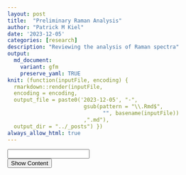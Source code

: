 ```yaml
---
layout: post
title:  "Preliminary Raman Analysis"
author: "Patrick M Kiel"
date: '2023-12-05'
categories: [research]
description: "Reviewing the analysis of Raman spectra"
output:
  md_document:
    variant: gfm
    preserve_yaml: TRUE
knit: (function(inputFile, encoding) {
  rmarkdown::render(inputFile, 
  encoding = encoding, 
  output_file = paste0('2023-12-05', "-",
                        gsub(pattern = "\\.Rmd$",
                              "", basename(inputFile))
                        ,".md"), 
  output_dir = "../_posts") })
always_allow_html: true
---
```


<script type="text/javascript">
window.onload = function() {
    //query string in the password
    const urlParams = new URLSearchParams(window.location.search);
    const pass = urlParams.get('pass')
    document.getElementById("password").value = pass;
};
function verify() {
  <!-- set the password here -->
  if (document.getElementById('password').value === 'soup') {
    document.getElementById('HIDDENDIV').classList.remove("hidden"); 
    document.getElementById('credentials').classList.add("hidden"); // Hide the div containing the credentials
  } else {
    alert('Invalid Password! You cannot view this content.');
    password.setSelectionRange(0, password.value.length);
  }
  return false;
}
</script>
<style type="text/css">
/*Change content Display */
.hidden {
  display: none;
}
img {
margin: 0 auto;
}
table {
    width: 90%;
    border: 0px solid #fff;
    border-collapse: collapse;
    overflow-x: auto;
    margin: 0 auto;
    display: block;
}
</style>
<!-- The password box -->

<div id="credentials">

<input type="text" id="password" onkeydown="if (event.keyCode == 13) verify()" />
<br/>
<input id="button" type="button" value="Show Content" onclick="verify()" />

</div>

<!-- The content we want to show after password -->

<div id="HIDDENDIV" class="hidden" markdown="1">

<!-- Place all chunks, text, etc here as you would a normal RMarkdown document -->

# Overview

Raman is a spectroscopic technique which measures inelastic light
scattering due to vibrational energy within and between molecules. In
practice, Raman can provide important information regarding the
identification and chemical composition of minerals. It’s also proposed
that Raman can derive the fluid characteristics from which a mineral was
formed (DeCarlo *et al* 2017). As in all spectroscopy techniques, we are
characterizing distinct peaks. For calcium carbonates, we are most
interested in the *v1* peak at ~1085 $cm^{-1}$ (some literature on CCA
look at high-magnesium calcite *v1* peak at 1089 $cm^{-1}$), which
corresponds to the symmetric stretching of the carbonate C-O bond. The
width of this v1 peak denotes higher disorder, which may correlate with
supersaturated solutions and faster reaction kinetics (i.e. crystal
formation).

Raman has successfully been used to describe biogenic calcium carbonates
and mineralogical conformations under various perturbations. Kamenos *et
al.* (2013) observed decreases in v1 peak width as ambient seawater pCO2
increased and further noticed marked decreases in peak width when the
pCO2 was rapidly increased compared to a gradual increase in pCO2.
Follow up work by this research team further supported this linear
relationship between pCO2 concentration and v1 peak width in CCA
cultured under multiple pCO2 scenarios, and they have since proposed
Raman as a tool for paleoclimate reconstructions (Pauly *et al.* 2014).

Corals calcify from an internal fluid, which is composed of external
seawater which has been altered to promote calcification. The
differential modifications of this calcifying fluid by different coral
species may explain the species-specific sensitivity to ocean
acidification and has been an active area of research for over a decade.
Recently, Tom DeCarlo has published numerous papers using Raman to
characterize corals’ calcifying fluid aragonite saturation state. Given
the background above, DeCarlo *et al.* (2017) built a regression of *v1*
FWHM of abiogenic aragonites precipitated at known aragonite saturation
states in the lab. They have applied this logarithmic regression to
calculate the calcifying fluid aragonite saturation state of corals from
experiments culturing corals under temperature and CO2 stress and from
field experiments, cores, and a widely accepted paleoclimate coral CRM
(JCp-1). To highlight a few notable findings from their Raman work:

1.  They were able to identify diurnal, night-day patterns of increasing
    *v1* FWHM ($\Omega_{cf}$) corresponding to light-enhanced
    calcification, highlighting the high spatial resolution available
    with Raman (DeCarlo *et al.* 2019);
2.  They combined Raman spectroscopy data with boron isotopes and
    elemental geochemistry to constrain calcium concentrations of the
    calcifying fluid. In *Pocillopora damicornis* cultured under high
    pCO2, they observed a nearly 25% increase in \[$Ca_2$\]cf and
    constant calcification rates. They propose increasing calcium
    concentrations of the calcifying fluid as an alternative mechanism
    to maintain aragonite saturation states despite decreasing carbonate
    concentrations (Decarlo et al., 2018);
3.  They used Raman on live corals held in seawater filled containers,
    showcasing the ability to study corals *in vivo* (DeCarlo *et al.*
    2019).

Recently, work by Kellock *et al.* (2022) have highlighted the role of
organic content in modifying the FWHM of coral’s v1 peak, muddying the
interpretation of FWHM as a proxy for coral calcification response to
OA. Aspartic acid is the largest concentration of amino acids in coral
skeletons, and the authors noticed that when concentrations ≥ 1mM were
included in lab-created aragonite, there was a significant increase in
the v1 FWHM.

All in all, Raman has a number of advantages compared to other
biogeochemial tools commonly used to study coral calcification
mechanisms including high spatial resolution, minimal sample
preparation, non-destructive sampling, and ability to use Raman on live
coral.

Nevertheless, there are some shortcomings of Raman. Raman is sensitive
to fluoresence from organics (mitigated here by cleaning samples in
buffered $H_2O_2$), Raman machines will each produce slightly different
spectra, and quantitative analysis of Raman is influenced by spectral
resolution, which itself is influenced by many factors intrinsic to
different spectrometers and user-chosen parameters. We can overcome some
of these shortcomings by using a daily peak position calibration and a
peak width calibration of CRMs. Daily peak calibration is standard
practice and was performed for all shown spectra. We will attempt to use
JcP-1 as the aragonite peak-width calibration, since DeCarlo *et al.*
published 440 spectra, which we can accept as the “standard/true”
values.

## Bibliography of Raman used for biogenic calcium carbonates

1.  Kamenos NA, Burdett HL, Aloisio E, Findlay HS, Martin S, Longbone C,
    Dunn J, Widdicombe S, Calosi P. 2013. Coralline algal structure is
    more sensitive to rate, rather than the magnitude, of ocean
    acidification. Global Change Biology. 19(12):3621–3628.
    <https://doi.org/10.1111/gcb.12351>
2.  Kamenos NA, Perna G, Gambi MC, Micheli F, Kroeker KJ. 2016.
    Coralline algae in a naturally acidified ecosystem persist by
    maintaining control of skeletal mineralogy and size. Proceedings of
    the Royal Society B: Biological Sciences. 283(1840):20161159.
    <https://doi.org/10.1098/rspb.2016.1159>
3.  Hennige SJ, Wicks LC, Kamenos NA, Perna G, Findlay HS, Roberts
    JM. 2015. Hidden impacts of ocean acidification to live and dead
    coral framework. Proceedings of the Royal Society B: Biological
    Sciences. 282(1813):20150990.
    <https://doi.org/10.1098/rspb.2015.0990>
4.  Pauly M, Kamenos NA, Donohue P, LeDrew E. 2015. Coralline algal Mg-O
    bond strength as a marine pCO2 proxy. Geology. 43(3):267–270.
    <https://doi.org/10.1130/G36386.1>
5.  DeCarlo TM, Ross CL, McCulloch M. 2019. Diurnal cycles of coral
    calcifying fluid aragonite saturation state. Marine Biology.
    166(3):1–6. <https://doi.org/10.1007/s00227-019-3468-6>
6.  Decarlo TM, Comeau S, Cornwall CE, McCulloch MT. 2018. Coral
    resistance to ocean acidification linked to increased calcium at the
    site of calcification. Proceedings of the Royal Society B:
    Biological Sciences. 285(1878).
    <https://doi.org/10.1098/rspb.2018.0564>
7.  DeCarlo TM, Comeau S, Cornwall CE, Gajdzik L, Guagliardo P, Sadekov
    A, Thillainath EC, Trotter J, McCulloch M. 2019. Investigating
    marine bio‐calcification mechanisms in a changing ocean with in vivo
    and high‐resolution ex vivo Raman spectroscopy. Global Change
    Biology. 25(5):1877–1888. <https://doi.org/10.1111/gcb.14579>
8.  Kellock C, Castillo Alvarez MC, Finch A, Penkman K, Kröger R, Clog
    M, Allison N. 2022. Optimising a method for aragonite precipitation
    in simulated biogenic calcification media. PLoS One.
    17(12):e0278627. <https://doi.org/10.1371/journal.pone.0278627>

# Peak Identification

To ensure the collected Raman spectra were characteristic of aragonite,
an extended peak of the entire region (0-4000 $cm^{-1}$) was collected
once per sample on a haphazardly chosen grain. The following peak
characteristics were identified:

1.  v1 peak @ ~1085 (calcium carbonate)
2.  v4 peak @ ~700-708 (aragonite), @ ~712 (calcite)
3.  double v4 peak (aragonite)
4.  v2 peak @ ~280 (calcite), 210 (aragonite)

# Data Analysis

Raman peaks of solid samples can be closely approximated with a Gaussian
curve, from which the peak area, full-width at half maximum (FWHM), and
peak position can be easily extracted. DeCarlo *et al.* 2017 released R
code which calculates a Gaussian curve and the three peak parameters for
the v1 peak. Spectroscopy is commonly analyzed with proprietary
software, such as Origin Pro, and I used this software and its standard
operating protocols to compare to the DeCarlo method. Finally, I
analyzed the data in a third, open-source way by modifying the DeCarlo
routine and implementing similar data processing steps from the
OpenSpecy package to closely approximate the Origin Pro Routine.

In summary, I analyzed the data in three ways,

1.  Modified DeCarlo Routine - SNV normalization (identical to
    Z-scores), create Gaussian curve
2.  Kiel Routine - subtract baseline with a 5th order polynomial, SNV
    normalization, create Gaussian curve
3.  Origin Pro Routine - subtract baseline with asymmetric least squares
    smoothing baseline, SNV normalization, create Gaussian curve

The only modification of the original DeCarlo Routine was the
incorporation of an SNV normalization step to remove peak intensity
artifacts and make spectra more comparable across Raman spectrometers.
The Kiel Routine is identical to the Modified DeCarlo Routine, except it
incorporates a baseline subtraction step.

There is a small difference in the Gaussian fit between the Origin Pro
and the two open source scripting routines. Origin Pro uses this form of
the Gaussian curve, $y = y_0 + ke ^\frac{-(x-p)^2}{2s^2}$ while the two
open source scripting routines incorporate an m term, which corresponds
to the slope of the background intensity $y = y_0 + mx + ke ^\frac{-(x-p)^2}{2s^2}$

where y is the intensity, $y_0$ is the background intensity, x is the
Raman shift, m is the background slope, k is the peak height, p is the
peak position (in Raman shift numbers), and s is the standard deviation.
The FWHM of the Gaussian curve is calculated by,
$FWHM = 2s\sqrt{2ln(2)}$ and the area of the Gaussian curve is
calculated by, $A =1.064467\times FWHM \times \text{peak height}$. In R,
a non-linear least squares approach is used to fit the Gaussian model to
the measured intensity data.

When the baseline has been subtracted or in an otherwise cleaned
spectra, m is approximately 0 and the two Gaussian forms are identical.

I did not smooth the data in any of these analysis routines as is
customary for visualization purposes, since smoothing is not recommended
for quantitative analysis unless absolutely necessary (due to random
peaks, low SNR).

## JCp-1 Results

<h5>
Figure 1. Comparison of analysis routine for four peak parameters
</h5>
<img src="/notebook/images/RamanPrelim/jcpAnalysis-1.png" width="90%" style="display: block; margin: auto;" />
<h5>
Table 1. Determinants for each method including coefficient of variation
(%CV = precision), and relative standard error (%rse = precision, %
accuracy, and systematic error correction
</h5>
<table class=" lightable-classic" style="font-family: &quot;Arial Narrow&quot;, &quot;Source Sans Pro&quot;, sans-serif; margin-left: auto; margin-right: auto;">
<thead>
<tr>
<th style="text-align:center;">
metric
</th>
<th style="text-align:center;">
method
</th>
<th style="text-align:center;">
cv
</th>
<th style="text-align:center;">
rse
</th>
<th style="text-align:center;">
JcP1_accuracy
</th>
<th style="text-align:center;">
JcP1_sysCorrection
</th>
</tr>
</thead>
<tbody>
<tr>
<td style="text-align:center;">
fwhm
</td>
<td style="text-align:center;">
DeCarloRoutine
</td>
<td style="text-align:center;">
2.639
</td>
<td style="text-align:center;">
0.476
</td>
<td style="text-align:center;">
89.644
</td>
<td style="text-align:center;">
0.364
</td>
</tr>
<tr>
<td style="text-align:center;">
fwhm
</td>
<td style="text-align:center;">
KielRoutine
</td>
<td style="text-align:center;">
2.666
</td>
<td style="text-align:center;">
0.470
</td>
<td style="text-align:center;">
86.671
</td>
<td style="text-align:center;">
0.494
</td>
</tr>
<tr>
<td style="text-align:center;">
fwhm
</td>
<td style="text-align:center;">
OriginProRoutine
</td>
<td style="text-align:center;">
2.681
</td>
<td style="text-align:center;">
0.428
</td>
<td style="text-align:center;">
82.707
</td>
<td style="text-align:center;">
0.625
</td>
</tr>
<tr>
<td style="text-align:center;">
peakArea
</td>
<td style="text-align:center;">
DeCarloRoutine
</td>
<td style="text-align:center;">
15.411
</td>
<td style="text-align:center;">
3.350
</td>
<td style="text-align:center;">
69.475
</td>
<td style="text-align:center;">
14.872
</td>
</tr>
<tr>
<td style="text-align:center;">
peakArea
</td>
<td style="text-align:center;">
KielRoutine
</td>
<td style="text-align:center;">
5.862
</td>
<td style="text-align:center;">
0.623
</td>
<td style="text-align:center;">
63.867
</td>
<td style="text-align:center;">
21.415
</td>
</tr>
<tr>
<td style="text-align:center;">
peakArea
</td>
<td style="text-align:center;">
OriginProRoutine
</td>
<td style="text-align:center;">
5.413
</td>
<td style="text-align:center;">
0.400
</td>
<td style="text-align:center;">
57.223
</td>
<td style="text-align:center;">
24.935
</td>
</tr>
<tr>
<td style="text-align:center;">
peakInt
</td>
<td style="text-align:center;">
DeCarloRoutine
</td>
<td style="text-align:center;">
15.168
</td>
<td style="text-align:center;">
3.196
</td>
<td style="text-align:center;">
82.095
</td>
<td style="text-align:center;">
2.336
</td>
</tr>
<tr>
<td style="text-align:center;">
peakInt
</td>
<td style="text-align:center;">
KielRoutine
</td>
<td style="text-align:center;">
5.448
</td>
<td style="text-align:center;">
0.479
</td>
<td style="text-align:center;">
79.934
</td>
<td style="text-align:center;">
3.017
</td>
</tr>
<tr>
<td style="text-align:center;">
peakInt
</td>
<td style="text-align:center;">
OriginProRoutine
</td>
<td style="text-align:center;">
5.699
</td>
<td style="text-align:center;">
0.504
</td>
<td style="text-align:center;">
78.178
</td>
<td style="text-align:center;">
3.306
</td>
</tr>
<tr>
<td style="text-align:center;">
peakPos
</td>
<td style="text-align:center;">
DeCarloRoutine
</td>
<td style="text-align:center;">
0.009
</td>
<td style="text-align:center;">
0.002
</td>
<td style="text-align:center;">
99.852
</td>
<td style="text-align:center;">
-1.610
</td>
</tr>
<tr>
<td style="text-align:center;">
peakPos
</td>
<td style="text-align:center;">
KielRoutine
</td>
<td style="text-align:center;">
0.008
</td>
<td style="text-align:center;">
0.002
</td>
<td style="text-align:center;">
99.851
</td>
<td style="text-align:center;">
-1.625
</td>
</tr>
<tr>
<td style="text-align:center;">
peakPos
</td>
<td style="text-align:center;">
OriginProRoutine
</td>
<td style="text-align:center;">
0.011
</td>
<td style="text-align:center;">
0.002
</td>
<td style="text-align:center;">
99.871
</td>
<td style="text-align:center;">
-1.402
</td>
</tr>
</tbody>
</table>

The FWHM of the DeCarlo *et al.* (2017) spectra is consistently less
than the FWHM we measured for the JcP-1 CRM, with a difference ranging
between 0.364-0.625, which grants an accuracy of 89.6-82.7%. However,
the precision of each analysis routine produces a comparable CV between
2.64-2.68%. There is a general increase in measured FWHM when using the
Kiel routine and Origin Pro routine compared to the DeCarlo Routine
regardless of dataset, while the difference between the Kiel Routine and
the Origin Pro Routine are comparably small.

For peak area, the Kiel routine and Origin Pro routine produce
comparable results with higher precision, 5.86% and 5.41%, but sacrifice
accuracy, 63.87% and 57.22%, respectively compared to the DeCarlo
routine, which has a precision of 15.41% and an accuracy of 69.48%.

For peak intensity, the DeCarlo routine had the greatest variability,
with a precision of 15.1%. The accuracy’s were approximately comparable
for all three methods, ranging from 78.2-82.1%. There was further
variability in the DeCarlo dataset compared to the spectra we collected.
The DeCarlo dataset also had on average less peak intensity than our
measured peak intensity. A likely source for these dataset differences
is the laser excitation energy. I measured data with the laser set to
100% intensity to maximize the signal to noise ratio, while the DeCarlo
dataset was measured with a 1% intensity laser.

For peak position, all three methods had excellent accuracy and
precision, with a positional difference of approximately 1.4 - 1.62
$cm^{-1}$ with a precision of approximately 0.01%.

There are two main points which need to be kept in mind when thinking of
these accuracy and precision numbers. First, I only measured 10 spectra
of JCp-1, while the DeCarlo dataset is comprised of 440 spectra (2-3
spectra are rejected due to poor spectral quality). Relative standard
error (RSE) should be a better comparison of precision when the N varies
significantly, but the conclusions remain the same when using RSE or CV
in the table above. I plan to measure at least 10 spectra (will shoot
for 25 going forward) during each Raman session to correct that day’s
data. I will revisit this accuracy analysis and pool all measured
spectra to compare against the DeCarlo dataset. Second, JCp-1 has been
phased out of the biogeochemical community since there was large
variability and it was deemed not sufficient for climate quality
reconstructions of pH from coral. Thus, the biogeochemistry community
has shifted to synthetic simulated coral standards, which has led to
increased accuracy and inter-lab comparisons. This seems obvious since
JCp-1 is a single large *Porites* colony that was collected from the
wild and subsequently ground in a ball-mill to a homogenized powder.
Thus a given aragonite grain from this homogenized sample may be
compositionally distinct from another grain due to overall decreases in
aragonite saturation state (OA effect), seasonal and daily changes in
aragonite saturation state, sampling location within colony, etc.

Therefore, I am not choosing a routine method solely based on accuracy
as the grains measured by DeCarlo may very well have different peak
properties than the grains I am measuring. With an average cv across
measurements of 3.49% and an average accuracy of 82.6%, I will proceed
to use the Kiel Routine for all subsequent analyses. For comparison, the
DeCarlo routine had an average cv of 8.3% and an average accuracy of
85.3%. Thus, I will subtract 0.494 from all FWHM measurements to enable
the use of DeCarlo’s abiotic samples and aragonite saturation state
curve.

## Reanalysis of DeCarlo’s Abiotic Spectra

DeCarlo created abiogenic aragonite samples in the lab. These were then
measured on a Raman spectrometer at Woods Hole for initial analysis,
re-analyzed at the University of Westrn Australia (UWA), and then
re-analyzed again at Hawaii Pacific Univeristy. I am going to ignore the
Woods Hole measurements as these have not been extensively used for
DeCarlo’s Raman work. The measurements and generated calibration curve
at UWA have been extensively used. Further, the JcP measurements from
above were all measured on the UWA setup. I am purposefully including
the new Hawaii Pacific University measurements as it is nearly the exact
same Renishaw Raman setup that is available at FIU in Dr. Prasad’s lab
and was used for DeCarlo’s most recent publication.

The goal with this analysis is to recreate two calibration curves from
these two datasets of DeCarlo’s abiotic aragonite using the Kiel Routine
outlined above. I will then compare to the two published calibration
curves. D17 denotes the published JCP1 and abiogenic spectra from DeCarlo
*et al.* (2017) and MD23 denotes the abiogenic spectra from Mantanona &
DeCarlo (2023).

Unfortunately MD23 did not measure the JCp-1 CRM, however, they did
measure the same seven abiogenic aragonite grains, which is a more
powerful correction than a single CRM. Here, we will align the MD23
measurements to the D17 measurements with both an OLS regression and an
estimation of systematic error assuming the D17 measurements are the
“true/standard” measurements (i.e. subtract a constant).

Violin (density plots) in Figure 2 show the spread of measured v1 FWHM of
the abiogenic aragonite from the D17 and MD23 datasets. There is an average
systematic error of error of 0.463, which is quite similar and within the
estimate to our JCp-1 derived systematic error of 0.494. This gives me
great confidence that the measurements on Dr. Prasad’s spectrometer
closely approximate the measurements on Dr. DeCarlo’s spectrometer in
Hawaii. These values both differ, however, from the values measured on
the WITEC spectrometer at UWA. Alternatively we can use the OLS
regression to fit the fwhm_MD23 to the values measured in D17 using the
equation, MD23_fitted = 1.288 X MD23_raw - 1.745.

<h5>
Figure 2. Violin plots of measured abiogenic aragonite FWHM in
<strong>A</strong> D17 and <strong>B</strong> MD23. Dashed lines are published curves.
</h5>

<img src="/notebook/images/RamanPrelim/abiotic graphs-1.png" width="90%" style="display: block; margin: auto;" />

<h5>
Table 2. FWHM means for the two datasets for each abiogenic sample along
with the known aragonite saturation state
</h5>
<table class=" lightable-classic" style="font-family: &quot;Arial Narrow&quot;, &quot;Source Sans Pro&quot;, sans-serif; margin-left: auto; margin-right: auto;">
<thead>
<tr>
<th style="text-align:center;">
sample
</th>
<th style="text-align:center;">
omega
</th>
<th style="text-align:center;">
fwhm_MD23
</th>
<th style="text-align:center;">
fwhm_D17
</th>
<th style="text-align:center;">
diff
</th>
</tr>
</thead>
<tbody>
<tr>
<td style="text-align:center;">
53
</td>
<td style="text-align:center;">
10
</td>
<td style="text-align:center;">
4.195
</td>
<td style="text-align:center;">
3.682
</td>
<td style="text-align:center;">
0.514
</td>
</tr>
<tr>
<td style="text-align:center;">
50
</td>
<td style="text-align:center;">
11
</td>
<td style="text-align:center;">
4.263
</td>
<td style="text-align:center;">
3.736
</td>
<td style="text-align:center;">
0.527
</td>
</tr>
<tr>
<td style="text-align:center;">
37
</td>
<td style="text-align:center;">
14
</td>
<td style="text-align:center;">
4.305
</td>
<td style="text-align:center;">
3.784
</td>
<td style="text-align:center;">
0.521
</td>
</tr>
<tr>
<td style="text-align:center;">
1F
</td>
<td style="text-align:center;">
16
</td>
<td style="text-align:center;">
4.437
</td>
<td style="text-align:center;">
3.998
</td>
<td style="text-align:center;">
0.440
</td>
</tr>
<tr>
<td style="text-align:center;">
10
</td>
<td style="text-align:center;">
19
</td>
<td style="text-align:center;">
4.579
</td>
<td style="text-align:center;">
4.112
</td>
<td style="text-align:center;">
0.468
</td>
</tr>
<tr>
<td style="text-align:center;">
25
</td>
<td style="text-align:center;">
24
</td>
<td style="text-align:center;">
4.593
</td>
<td style="text-align:center;">
4.182
</td>
<td style="text-align:center;">
0.411
</td>
</tr>
<tr>
<td style="text-align:center;">
12
</td>
<td style="text-align:center;">
30
</td>
<td style="text-align:center;">
4.766
</td>
<td style="text-align:center;">
4.407
</td>
<td style="text-align:center;">
0.359
</td>
</tr>
</tbody>
</table>

We can now build the two calibration curves for these datasets. I’ll
also build 2 additional calibrations of the MD23 dataset, corrected to
match the D17 dataset assuming a systematic error (subtract constant)
and an OLS regression.

<h5>
Figure 3. Logarithim calibration curves from <strong>A</strong> raw
datasets and <strong>B</strong> corrected MD23 datasets
</h5>

<img src="/notebook/images/RamanPrelim/calibPlots-1.png" width="90%" style="display: block; margin: auto;" />
So now we have four different calibration curves all generated from
abiogenic samples measured by D17 and MD23 analyzed with the Kiel
routine. These four calibration curves are distinct from the two
published calibration curves in D17 and MD23, which are:
1. FWHM = $0.57 \times ln(omega) + 2.09, R^2 = 0.95$ (D17)
2. FWHM = $0.321 \times ln(omega) + 3.21, R^2 = 0.95$ (MD23)

These two published curves are visualized in Figure 3A by the light,
dashed lines. They have on average a smaller FWHM due to the different
spectra analysis routines as discussed in the JCp-1 section above.

Ideally, I’d use the MD23 curve analyzed with the Kiel routine (solid blue in Figure 3A),
since this is the most recently published calibration curve by DeCarlo and is
generated from a spectrometer nearly identical to that in Dr. Prasad’s
lab. However, this requires 2 stages of data manipulation to align (1:
JCp-1 derived systematic error to align our measurements to D17 values and
then 2: OLS/systematic error correction to MD23 values). Therefore, I will
take a more conservative approach and align our data to DeCarlo *et al.*
(2017) by subtracting 0.494 and then estimate the FWHM with, FWHM =
0.655 x ln(omega) + 2.148.

Since we are only comparing FWHM and estimated calcifying fluid omega
between samples measured on the same spectrometer, this exercise doesn’t
really matter too much. However, if we want to compare either of these
values to other published datasets, then we will need to put some more
thought into this.

## Coral Analysis

<img src="/notebook/images/RamanPrelim/treatmentPlots-1.png" width="90%" style="display: block; margin: auto;" />
On first glance, this is not what I was expecting. First the FWHM of
these corals, and thereby the derived omega, do not have as much
variability as I was anticipating. Further, I was expecting the LCO2
corals to have a greater FWHM compared to the HCO2 corals. I chose these
11 samples as they had the greatest variability in $\delta^{11}B$ (proxy
for pH of the calcifying fluid), with the LCO2 having greater
$\delta^{11}B$ than HCO2 corals.

There are some limitations to this analysis. First, we only measured 11
samples and collected a single spectra on 10 haphazardly chosen grains
for each sample. Some of the DeCarlo methods looked at 10-25 grains and
collected 5-10 spectra per grain. I do not expect more spectra to
drastically change our interpretation, but it may reduce our variability
somewhat for each sample (shown below in Figure 4). Further, the uneven
sample distribution combined with the one high measure of FWHM in an
HCO2 Ac-2 sample is skewing our interpretation. All in all, I am
planning to collect 3 spectra per grain with 25 grains per sample going
forward. This will increase the measurement time on the Raman slightly,
but should help and be worthwhile.

<h5>
Figure 4. Significant variability exists for each grain, shown here is
1SD above and below the mean
</h5>

<img src="/notebook/images/RamanPrelim/unnamed-chunk-4-1.png" width="90%" style="display: block; margin: auto;" />

## Comparing the spectra

Here we are looking at an average spectra for each genotype-treatment
combination to see if there are any visibly noticable differences other
than v1 FWHM.From the v4 and v1 peak, we can’t really see anything too
drastically different, and the v1 FWHM data from above corroborates
this.

<h5>
Figure 5. Mean generated spectra for each genotype-sample combination,
centered at the v1 and v4 regions
</h5>

<img src="/notebook/images/RamanPrelim/unnamed-chunk-5-1.png" width="90%" style="display: block; margin: auto;" />

# Questions

The following are a bunch of remaining questions I have for this data,
which I’d like to get a better handle of before measuring the remaining
samples. These are the same questions I included in the email:

1.  After not observing burning of sample at low power, we set the laser
    intensity to 100% to maximize signal without saturating the spectra.
    The MD23 paper (with a similar if not identical Raman setup) used a
    laser intensity of 1% (from a 45mW source) and recorded peak
    intensity values much less than we were measuring. Their peak
    intensities were about 700 compared to ours at about 70,000. This
    two order of magnitude difference was reduced by SNV (z-score)
    normalizing the spectra, granting a normalized peak intensity of
    about 15 vs ours at about 18, highlighting the increased SNR of our
    spectra measured with a greater laser intensity. Are there any
    reasons to operate at a lower power besides not burning the sample,
    which we did not observe? From my understanding, the higher SNR
    should increase our ability to discern small-scale changes in peak
    widths. Is this correct?
2.  Similarly, prior literature used a 40x, 20x, and a 50x objective,
    while we used a 100x objective. Given the range of objectives used
    by different authors, I would not expect objective to alter the
    spectra. I’m assuming objective choice is function of grain size,
    with smaller grains needing greater magnification to properly focus.
    Does this make sense, or do you expect to see any differences based
    on objective alone?
3.  I have come across a single paper that attempts to standardize FWHM
    across different machines by accounting for the spectral resolutions
    of each individual spectrometer. DeCarlo *et al.* (2017) cites this
    paper by Nasdala *et al.* (2001), which cites a German-language paper by Irmer
    from 1985. However, DeCarlo does not use this method in any of his
    subsequent papers and I have not come across this spectral
    resolution standardizing equation in any other Raman resource I’ve
    come across. This gives me the impression this practice is not
    widely accepted or not widely used since Raman spectra are rarely compared between different
	spectrometers. Their method is as follows,$b = b_s \times \sqrt{1-2(\frac{s}{b_s})^2}$,
	where b is the corrected FWHM, $b_s$ is the measured FWHM, and s is the spectral
    resolution of the Raman system.
	+ Have you come across any similar spectral resolution standardization
	  technique before?
	+ Is spectral resolution just defined as the bins in the Raman shift,
	  e.g. 1.14 $cm^{-1}$?
4.  Are there any steps in this analysis you find is lacking, not common
    practice, or needs more thought before measuring additional samples?
</div>
